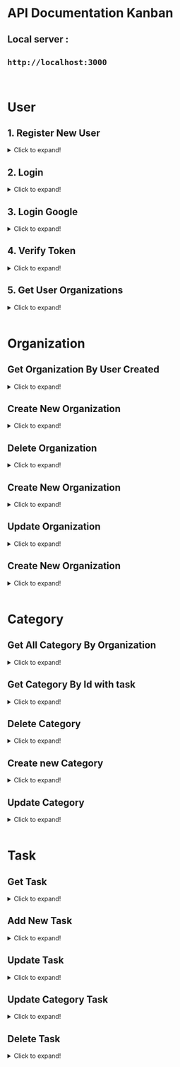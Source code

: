 # **API Documentation** Kanban
## Local server : 
  `http://localhost:3000`
---- 

<br>

# User
## 1. Register New User
<details>
  <summary>Click to expand!</summary>
  
  ### Post/Create new todo.

  * **URL**

    `/register`


  * **Method:**

    `POST`
  
  * **Data Params**
    
    *data*

    ```json
    {
        "fullname": "Member 1",
        "username": "member1",
        "email": "member1@mail.com",
        "password": "11111111"
    }
    ```

  * **Success Response**

    * **Code:** 201 <br />
      **Content:** 
      ```json
      {
        "status": 201,
        "user": {
            "id": 4,
            "fullname": "Member 1",
            "email": "member1@mail.com"
        }
      }
      ```
  
  * **Error Response:**

    * **Code:** 400 BAD  REQUEST <br />
      **Content:** 
      ```json
      {
        "status": 400,
        "message": [
          {
            "errors": "Fullname is required, can't be empty!",
            "field": "fullname"
          },
          {
            "errors": "Email is required, can't be empty!",
            "field": "email"
          },
          {
            "errors": "Email must be valid an email address",
            "field": "email"
          },
          {
            "errors": " is required, can't be empty!",
            "field": "password"
          },
          {
            "errors": "Password minimal 8 character!",
            "field": "password"
          }
        ]
      }
      ```

    OR

    * **Code:** 500 INTERNAL SERVER ERROR <br />
      **Content:** 
      ```javascript
      { error : "Something error message from server" }
      ```  
</details>   


## 2. Login
<details>
  <summary>Click to expand!</summary>
  
  ### login

  * **URL**

    `/login`


  * **Method:**

    `POST` 

  * **Data Params**
    
    *data*

    ```js
    { 
      "email": "member1@mail.com", 
      "password": "asdasdsaere"
    }
    ```

  * **Success Response**

    * **Code:** 201 <br />
      **Content:** 
      ```json
      { 
        "id": 9, 
        "email": "rpratama.sky@gmail.com", 
        "fullname": "Riyan Pratama", 
        "access_token": "eyJhbGciOiJIUzI1NiJ9."
      }
      ```
  
  * **Error Response:**

    * **Code:** 400 BAD  REQUEST <br />
      **Content:** 
      ```json
      { 
        "email": "member1@mail.com", 
        "password": "11111111"
      }
      ```

    OR

    * **Code:** 500 INTERNAL SERVER ERROR <br />
      **Content:** 
      ```javascript
      { error : "Something error message from server" }
      ```  
</details> 

## 3. Login Google
<details>
  <summary>Click to expand!</summary>
  
  ### login

  * **URL**

    `/googlesignin`


  * **Method:**

    `POST` 

  * **Data Params**
    
    *data*

    ```js
    { 
      "google_access_token": "xsxBHAJKanKBSD,MABtu784wy"
    }
    ```

  * **Success Response**

    * **Code:** 201 <br />
      **Content:** 
      ```json
      { 
        "id": 9, 
        "email": "rpratama.sky@gmail.com", 
        "fullname": "Riyan Pratama", 
        "access_token": "eyJhbGciOiJIUzI1NiJ9."
      }
      ```
  
  * **Error Response:**

    * **Code:** 400 BAD  REQUEST <br />
      **Content:** 
      ```json
      {
        "message": "Wrong email / password!",
        "status": 401
      }
      ```

    OR

    * **Code:** 500 INTERNAL SERVER ERROR <br />
      **Content:** 
      ```javascript
      { error : "Something error message from server" }
      ```  
</details> 


## 4. Verify Token
<details>
  <summary>Click to expand!</summary>
  
  ### verify token

  * **URL**

    `/users/verify`


  * **Method:**

    `get` 

  * **Headers**
    
    *data*

    ```json
    { 
      "access_token": "asasKJ7dj7knKHm ... "
    }
    ```

  * **Success Response**

    * **Code:** 200 <br />
      **Content:** 
      ```json
      { 
        "id": 9, 
        "email": "rpratama.sky@gmail.com", 
        "fullname": "Riyan Pratama",  
      }
      ```
  
  * **Error Response:**

    * **Code:** 401 NOTAUTHORIZE <br />
      **Content:** 
      ```json
      { 
        "status":401,
        "message": "Not Authorize!",  
      }
      ```

    OR

    * **Code:** 500 INTERNAL SERVER ERROR <br />
      **Content:** 
      ```javascript
      { error : "Something error message from server" }
      ```  
</details> 

## 5. Get User Organizations
<details>
  <summary>Click to expand!</summary>
  
  ### get user organization

  * **URL**

    `/organizations`


  * **Method:**

    `GET` 

  * **Header Params**
    
    *data*

    ```json
    { 
      "access_token": "unique_token"
    }
    ```

  * **Success Response**

    * **Code:** 200 <br />
      **Content:** 
      ```json
      {
        "id": 4,
        "fullname": "Member 1",
        "email": "member1@mail.com",
        "createdAt": "2020-11-06T10:24:38.576Z",
        "updatedAt": "2020-11-06T10:24:38.576Z",
        "Organizations": [
          {
            "id": 1,
            "name": "team-sultan",
            "UserId": 1,
            "createdAt": "2020-11-05T14:54:56.432Z",
            "updatedAt": "2020-11-05T14:54:56.432Z",
            "UserOrganizations": {
              "createdAt": "2020-11-06T10:45:32.018Z",
              "updatedAt": "2020-11-06T10:45:32.018Z",
              "OrganizationId": 1,
              "UserId": 4
            }
          }
        ]
      }
      ```
  
  * **Error Response:**

    * **Code:** 500 INTERNAL SERVER ERROR <br />
      **Content:** 
      ```javascript
      { error : "Something error message from server" }
      ```  
</details> 

<br>

# Organization

## Get Organization By User Created
<details>
  <summary>Click to expand!</summary>
  
  ### Get all todos data.

  * **URL**

    `/organizations`

  * **Method:**

    `GET`

  * **URL Headers**
    
    **required**
    ```json
      {
        "accesstoken": "accesstoken" 
      }
    ```

  * **Success Response:**

    * **Code:** 200 <br />
      **Content:** 
      ```javascript
      {
      "status": 200,
      "organization": {
        "id": 1,
        "name": "team-sultan",
        "UserId": 1,
        "createdAt": "2020-11-05T14:54:56.432Z",
        "updatedAt": "2020-11-05T14:54:56.432Z",
        "Categories": [
          {
            "id": 1,
            "name": "Backlog",
            "UserId": 1,
            "OrganizationId": 1,
            "createdAt": "2020-11-05T14:55:08.390Z",
            "updatedAt": "2020-11-05T14:55:08.390Z",
            "Tasks": [
              {
                  "id": 1,
                  "name": "Deploy Firebase Edited",
                  "description": "Description Lorem Ipsum is simply dummy text of the printing and typesetting industry.",
                  "UserId": 1,
                  "CategoryId": 1,
                  "OrganizationId": 1,
                  "createdAt": "2020-11-05T15:38:00.866Z",
                  "updatedAt": "2020-11-06T04:19:00.178Z",
                  "User": {
                    "id": 1,
                    "fullname": "admin 1",
                    "email": "admin1@mail.com"
                  }
                }]
              },
            { ... }
          ] 
        }
      }
      ```

  * **Error Response:** 

    * **Code:** 500 INTERNAL SERVER ERROR <br />
      **Content:** 
      ```javascript
      { error : "Something error message from server" }
      ``` 
</details>

## Create New Organization 

<details>
  <summary>Click to expand!</summary>
  
  ### Post/Create Organization.

  * **URL**

    `/organizations`


  * **Method:**

    `POST`
  
  * **URL Headers**
    
    **required**
    ```json
      {
        "accesstoken": "accesstoken" 
      }
    ```

  * **Data Params**
    
    *data*

    ```json
    {
      "name": "team-avenger"
    }
    ```

  * **Success Response**

    * **Code:** 201 <br />
      **Content:** 
      ```json
      {
        "id": 2,
        "name": "team-avenger",
        "UserId": 1,
        "updatedAt": "2020-11-06T08:23:27.351Z",
        "createdAt": "2020-11-06T08:23:27.351Z"
      }
      ```
  
  * **Error Response:**

    * **Code:** 400 BAD  REQUEST <br />
      **Content:** 
      ```json
      {
        "status": 400,
        "message": [
          {
            "errors": "Organization name is required, can't be empty!",
            "field": "name"
          }
        ]
      }
      ```

    OR

    * **Code:** 500 INTERNAL SERVER ERROR <br />
      **Content:** 
      ```javascript
      { error : "Something error message from server" }
      ```  
</details>   

## Delete Organization 

<details>
  <summary>Click to expand!</summary>
  
  ### Post/Create Organization.

  * **URL**

    `/organizations`
  
  * **URL Headers**
    **required**

    `Id=[integer]`

  * **Method:**

    `DELETE`
  
  * **URL Headers**
    
    **required**
    ```json
      {
        "accesstoken": "accesstoken" 
      }
    ``` 

  * **Success Response**

    * **Code:** 200 <br />
      **Content:** 
      ```json
      {
        "status": 200,
        "message": "Success deleted organization My Organization!"
      }
      ```
  
  * **Error Response:**

    * **Code:** 400 BAD  REQUEST <br />
      **Content:** 
      ```json
      {
        "status": 400,
        "message": [
          {
            "errors": "Organization name is required, can't be empty!",
            "field": "name"
          }
        ]
      }
      ```

    OR

    * **Code:** 500 INTERNAL SERVER ERROR <br />
      **Content:** 
      ```javascript
      { error : "Something error message from server" }
      ```  
</details>   

## Create New Organization 

<details>
  <summary>Click to expand!</summary>
  
  ### Post/Create Organization.

  * **URL**

    `/organizations`


  * **Method:**

    `POST`
  
  * **URL Headers**
    
    **required**
    ```json
      {
        "accesstoken": "accesstoken" 
      }
    ```

  * **Data Params**
    
    *data*

    ```json
    {
      "name": "team-avenger"
    }
    ```

  * **Success Response**

    * **Code:** 201 <br />
      **Content:** 
      ```json
      {
        "id": 2,
        "name": "team-avenger",
        "UserId": 1,
        "updatedAt": "2020-11-06T08:23:27.351Z",
        "createdAt": "2020-11-06T08:23:27.351Z"
      }
      ```
  
  * **Error Response:**

    * **Code:** 400 BAD  REQUEST <br />
      **Content:** 
      ```json
      {
        "status": 400,
        "message": [
          {
            "errors": "Organization name is required, can't be empty!",
            "field": "name"
          }
        ]
      }
      ```

    OR

    * **Code:** 500 INTERNAL SERVER ERROR <br />
      **Content:** 
      ```javascript
      { error : "Something error message from server" }
      ```  
</details>   

## Update Organization 

<details>
  <summary>Click to expand!</summary>
  
  ### Post/Create Organization.

  * **URL**

    `/organizations`
  
  * **URL Headers**
    **required**

    `Id=[integer]`

  * **Method:**

    `DELETE`
  
  * **URL Headers**
    
    **required**
    ```json
      {
        "accesstoken": "accesstoken" 
      }
    ``` 

  * **Success Response**

    * **Code:** 200 <br />
      **Content:** 
      ```json
      {
        "status": 200,
        "message": "Success deleted organization My Organization!"
      }
      ```
  
  * **Error Response:**

    * **Code:** 400 BAD  REQUEST <br />
      **Content:** 
      ```json
      {
        "status": 400,
        "message": [
          {
            "errors": "Organization name is required, can't be empty!",
            "field": "name"
          }
        ]
      }
      ```

    OR
    * **Code:** 401 UNAUTHORIZE <br />
      **Content:** 
      ```json
      {
        "message": "Not authorize, For members only!",
        "status": 401
      }
      ```

    * **Code:** 500 INTERNAL SERVER ERROR <br />
      **Content:** 
      ```javascript
      { error : "Something error message from server" }
      ```  
</details>   

## Create New Organization 

<details>
  <summary>Click to expand!</summary>
  
  ### Post/Create Organization.

  * **URL**

    `/organizations/member`


  * **Method:**

    `POST`
  
  * **URL Headers**
    
    **required**
    ```json
      {
        "accesstoken": "accesstoken" 
      }
    ```

  * **Data Params**
    
    *data*

    ```json
    {
      "OrganizationId": 1,
      "email": "admin2@mail.com"
    }
    ```

  * **Success Response**

    * **Code:** 201 <br />
      **Content:** 
      ```json
      {
        "status": 201,
        "message": "Successfully add new member to organization!",
        "member": {
          "id": 3,
          "email": "admin2@mail.com",
          "fullname": "admin 2"
        }
      }
      ```
  
  * **Error Response:**

    * **Code:** 4004 NOT FOUND <br />
      **Content:** 
      ```json
      {
        "message": "User not found!",
        "status": 401
      }
      ```

    OR

    * **Code:** 500 INTERNAL SERVER ERROR <br />
      **Content:** 
      ```javascript
      { error : "Something error message from server" }
      ```  
</details>   

<br>

# Category

## Get All Category By Organization
<details>
  <summary>Click to expand!</summary>
  
  ### Get all category with task

  * **URL**

    `/categories?organizationid=[integer]`


  * **Method:**

    `GET` 

  * **Url Query Params**

    `organizationid=[integer]`

  * **Header Params**
    
    *data* 
    ```json
    { 
      "access_token": "unique_token"
    }
    ```

  * **Success Response**

    * **Code:** 200 <br />
      **Content:** 
      ```json
      [{
          "id": 1,
          "name": "Backlog",
          "UserId": 1,
          "OrganizationId": 1,
          "createdAt": "2020-11-05T14:55:08.390Z",
          "updatedAt": "2020-11-05T14:55:08.390Z",
          "Tasks": [
            {
              "id": 1,
              "name": "Deploy Firebase Edited",
              "description": "Description Lorem Ipsum is simply dummy text of the printing and typesetting industry.",
              "UserId": 1,
              "CategoryId": 1,
              "OrganizationId": 1,
              "createdAt": "2020-11-05T15:38:00.866Z",
              "updatedAt": "2020-11-06T04:19:00.178Z",
              "User": {
                "id": 1,
                "fullname": "admin 1",
                "email": "admin1@mail.com"
              }
            }]
        }, { ... }
      ]
      ```
  
  * **Error Response:**

    * **Code:** 500 INTERNAL SERVER ERROR <br />
      **Content:** 
      ```javascript
      { error : "Something error message from server" }
      ```  
</details> 

## Get Category By Id with task
<details>
  <summary>Click to expand!</summary>
  
  ### Get all category with task

  * **URL**

    `/categories`


  * **Method:**

    `GET` 

  * **Url Params**

    `id=[integer]`

  * **Header Params**
    
    *data* 
    ```json
    { 
      "access_token": "unique_token"
    }
    ```

  * **Success Response**

    * **Code:** 200 <br />
      **Content:** 
      ```json
      {
        "id": 1,
        "name": "Backlog",
        "UserId": 1,
        "OrganizationId": 1,
        "createdAt": "2020-11-05T14:55:08.390Z",
        "updatedAt": "2020-11-05T14:55:08.390Z",
        "Tasks": [
          {
            "id": 1,
            "name": "Deploy Firebase Edited",
            "description": "Description Lorem Ipsum is simply dummy text of the printing and typesetting industry.",
            "UserId": 1,
            "CategoryId": 1,
            "OrganizationId": 1,
            "createdAt": "2020-11-05T15:38:00.866Z",
            "updatedAt": "2020-11-06T04:19:00.178Z",
            "User": {
              "id": 1,
              "fullname": "admin 1",
              "email": "admin1@mail.com"
            }
          }
        ]
      }
      ```
  
  * **Error Response:**

    * **Code:** 500 INTERNAL SERVER ERROR <br />
      **Content:** 
      ```javascript
      { error : "Something error message from server" }
      ```  
</details> 

## Delete Category 

<details>
  <summary>Click to expand!</summary>
  
  ### Post/Create Organization.

  * **URL**

    `/categories`
  
  * **URL Headers**
    **required**

    `Id=[integer]`

  * **Method:**

    `DELETE`
  
  * **URL Headers**
    
    **required**
    ```json
      {
        "accesstoken": "accesstoken" 
      }
    ``` 
  
  * **Data Params**  
    **data**

    ```json
    {
      "OrganizationId": 1
    }
    ```

  * **Success Response**

    * **Code:** 200 <br />
      **Content:** 
      ```json
      {
        "status": 200,
        "message": "Success deleted category!"
      }
      ```
  
  * **Error Response:**

    * **Code:** 401 UNAUTHORIZE <br />
      **Content:** 
      ```json
      {
        "message": "Authentication failed!",
        "status": 401
      }
      ```

    OR

    * **Code:** 500 INTERNAL SERVER ERROR <br />
      **Content:** 
      ```javascript
      { error : "Something error message from server" }
      ```  
</details>   

## Create new Category
<details>
  <summary>Click to expand!</summary>
  
  ### Post/Create new category.

  * **URL**

    `/categories`


  * **Method:**

    `POST`
  
  * **Data Params**
    
    *data*

    ```json
    {
      "name": "Backlog",
      "OrganizationId": 5
    }
    ```

  * **Success Response**

    * **Code:** 201 <br />
      **Content:** 
      ```json
      {
        "status": 201,
        "category": {
          "id": 5,
          "name": "Backlog",
          "UserId": 4,
          "OrganizationId": 5,
          "updatedAt": "2020-11-06T12:55:33.807Z",
          "createdAt": "2020-11-06T12:55:33.807Z"
        }
      } 
      ```
  
  * **Error Response:**

    * **Code:** 400 BAD  REQUEST <br />
      **Content:** 
      ```json
      {
        "status": 400,
        "message": [
          {
            "errors": "Category name is required, can't be empty!",
            "field": "name"
          }
        ]
      }
      ```

    OR
  * **Code:** 401 UNAUTHORIZE <br />
    **Content:** 

    ```json
    {
      "message": "Not authorize, For members only!",
      "status": 401
    }
    ```

    OR

    * **Code:** 500 INTERNAL SERVER ERROR <br />
      **Content:** 
      ```javascript
      { error : "Something error message from server" }
      ```  
</details>   

## Update Category
<details>
  <summary>Click to expand!</summary>
  
  ### Update category.

  * **URL**

    `/categories`

  * **URL Headers**
    **required**

    `Id=[integer]`

  * **Method:**

    `POST`
  
  * **Data Params**
    
    *data*

    ```json
    {
      "name": "Backlog",
      "OrganizationId": 5
    }
    ```

  * **Success Response**

    * **Code:** 200 <br />
      **Content:** 
      ```json
      {
        "status": 200,
        "category": {
          "id": 1,
          "name": "Backlog Edit",
          "UserId": 1,
          "OrganizationId": 1,
          "createdAt": "2020-11-05T14:55:08.390Z",
          "updatedAt": "2020-11-06T14:14:42.079Z"
        }
      }
      ```
  
  * **Error Response:**

    * **Code:** 400 BAD  REQUEST <br />
      **Content:** 
      ```json
      {
        "status": 400,
        "message": [
          {
            "errors": "Category name is required, can't be empty!",
            "field": "name"
          }
        ]
      }
      ```

    OR
  * **Code:** 401 UNAUTHORIZE <br />
    **Content:** 

    ```json
    {
      "message": "Not authorize, For members only!",
      "status": 401
    }
    ```

    OR

    * **Code:** 500 INTERNAL SERVER ERROR <br />
      **Content:** 
      ```javascript
      { error : "Something error message from server" }
      ```  
</details>   

<br>

# Task

## Get Task
<details>
  <summary>Click to expand!</summary>
  
  ### get Task By Id

  * **URL**

    `/tasks/1?organizations=1`


  * **Method:**

    `GET` 

  * **Url Params**
    **required**

    `id=[integer]`

  *  **Url Query Params**
    **required**
    
    `organizationid=[integer]`


  * **Header Params**
    
    *data*

    ```json
    { 
      "access_token": "unique_token"
    }
    ```

  * **Success Response**

    * **Code:** 200 <br />
      **Content:** 
      ```json
      {
        "status": 200,
        "task": {
          "id": 1,
          "name": "Deploy Firebase Edited",
          "description": "Description Lorem Ipsum is simply dummy text of the printing and typesetting industry.",
          "UserId": 1,
          "CategoryId": 1,
          "OrganizationId": 1,
          "createdAt": "2020-11-05T15:38:00.866Z",
          "updatedAt": "2020-11-06T04:19:00.178Z",
          "User": {
            "id": 1,
            "fullname": "admin 1",
            "email": "admin1@mail.com"
          }
        }
      }
      ```
  
  * **Error Response:**

    * **Code:** 500 INTERNAL SERVER ERROR <br />
      **Content:** 
      ```javascript
      { error : "Something error message from server" }
      ```  
</details> 

 
## Add New Task
<details>
  <summary>Click to expand!</summary>
  
  ### Post/Create new task.

  * **URL**

    `/tasks`

  * **Method:**

    `POST`
  
  * **Data Params**
    
    *data*

    ```json
    {
      "name": "Deploy Firebase",
      "description": "Lorem Ipsum is simply dummy text of.",
      "OrganizationId": 1, 
      "CategoryId": 1
    }
    ```

  * **Success Response**

    * **Code:** 201 <br />
      **Content:** 
      ```json
      {
        "status": 201,
        "task": {
          "id": 15,
          "name": "Deploy Firebase",
          "description": "Lorem Ipsum is simply dummy text of the printing and typesetting industry.",
          "OrganizationId": 1,
          "CategoryId": 1,
          "UserId": 1,
          "updatedAt": "2020-11-06T14:24:11.822Z",
          "createdAt": "2020-11-06T14:24:11.822Z"
        }
      }
      ```
  
  * **Error Response:**

    * **Code:** 400 BAD  REQUEST <br />
      **Content:** 
      ```json
      {
        "status": 400,
        "message": [
          {
            "errors": "Task name is required, can't be empty!",
            "field": "name"
          },
          {
            "errors": "Description is required, can't be empty!",
            "field": "description"
          }
        ]
      }
      ```

    OR

    * **Code:** 500 INTERNAL SERVER ERROR <br />
      **Content:** 
      ```javascript
      { error : "Something error message from server" }
      ```  
</details>   

## Update Task
<details>
  <summary>Click to expand!</summary>
  
  ### get Task By Id

  * **URL**

    `/tasks`


  * **Method:**

    `PUT` 

  * **Url Params**
    **required**

    `id=[integer]` 

  * **Header Params**
    
    *data*

    ```json
    { 
      "access_token": "unique_token"
    }
    ```

    ```json
    {
      "name": "Backlog Progres Edited",
      "description": "New Description",
      "CategoryId": 4,
      "OrganizationId": 1
    }
    ```

  * **Success Response**

    * **Code:** 200 <br />
      **Content:** 
      ```json
      {
        "status": 200,
        "task": {
          "id": 7,
          "name": "Backlog Progres Edited",
          "description": "New Description",
          "UserId": 1,
          "CategoryId": 4,
          "OrganizationId": 1,
          "createdAt": "2020-11-06T04:09:36.594Z",
          "updatedAt": "2020-11-06T14:33:12.619Z"
        }
      }
      ```
  
  * **Error Response:**

    * **Code:** 401 UNAUTHORIZE<br />
      **Content:** 
      ```json
        {
          "message": "Not authorize delete or update!",
          "status": 401
        }
      ```

      OR

  * **Error Response:**

    * **Code:** 500 INTERNAL SERVER ERROR <br />
      **Content:** 
      ```javascript
      { error : "Something error message from server" }
      ```  
</details> 
 
 ## Update Category Task
<details>
  <summary>Click to expand!</summary>
  
  ### get Task By Id

  * **URL**

    `/tasks`


  * **Method:**

    `PATCH` 

  * **Url Params**
    **required**

    `id=[integer]` 

  * **Header Params**
    
    *data*

    ```json
    { 
      "access_token": "unique_token"
    }
    ```

    ```json
    { 
      "CategoryId": 4,
      "OrganizationId": 1
    }
    ```

  * **Success Response**

    * **Code:** 200 <br />
      **Content:** 
      ```json
      {
        "status": 200,
        "task": {
          "id": 7,
          "name": "Backlog Progres Edited",
          "description": "New Description",
          "UserId": 1,
          "CategoryId": 4,
          "OrganizationId": 1,
          "createdAt": "2020-11-06T04:09:36.594Z",
          "updatedAt": "2020-11-06T14:33:12.619Z"
        }
      }
      ```
  
  * **Error Response:**

    * **Code:** 401 UNAUTHORIZE<br />
      **Content:** 
      ```json
        {
          "message": "Not authorize delete or update!",
          "status": 401
        }
      ```

      OR

  * **Error Response:**

    * **Code:** 500 INTERNAL SERVER ERROR <br />
      **Content:** 
      ```javascript
      { error : "Something error message from server" }
      ```  
</details> 
 
 ## Delete Task 

<details>
  <summary>Click to expand!</summary>
  
  ### Delete task

  * **URL**

    `/tasks`
  
  * **URL Headers**
    **required**

    `Id=[integer]`

  * **Method:**

    `DELETE`
  
  * **URL Headers**
    
    **required**
    ```json
      {
        "accesstoken": "accesstoken" 
      }
    ``` 

  * **Success Response**

    * **Code:** 200 <br />
      **Content:** 
      ```json
      {
        "status": 200,
        "message": "Success deleted task!"
      }
      ```
  
  * **Error Response:**

    * **Code:** 401 UNAUTHORIZE <br />
      **Content:** 
      ```json
      {
        "message": "Task id not found!",
        "status": 404
      }
      ```

    OR

    * **Code:** 500 INTERNAL SERVER ERROR <br />
      **Content:** 
      ```javascript
      { error : "Something error message from server" }
      ```  
</details>  